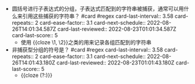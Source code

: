 - 圆括号进行子表达式的分组，子表达式匹配到的字符串被捕获，通常可以用什么来引用这些捕获的字符串？ #card #regex
  card-last-interval:: 3.58
  card-repeats:: 2
  card-ease-factor:: 3.1
  card-next-schedule:: 2022-08-26T14:01:34.587Z
  card-last-reviewed:: 2022-08-23T01:01:34.587Z
  card-last-score:: 5
	- 使用 {{cloze  \1, \2}}之类的用来记录各组匹配到的字符串
- 非捕获型分组的符号是？ #card #regex
  card-last-interval:: 3.58
  card-repeats:: 2
  card-ease-factor:: 3.1
  card-next-schedule:: 2022-08-26T14:01:43.180Z
  card-last-reviewed:: 2022-08-23T01:01:43.180Z
  card-last-score:: 5
	- {{cloze (?:)}}